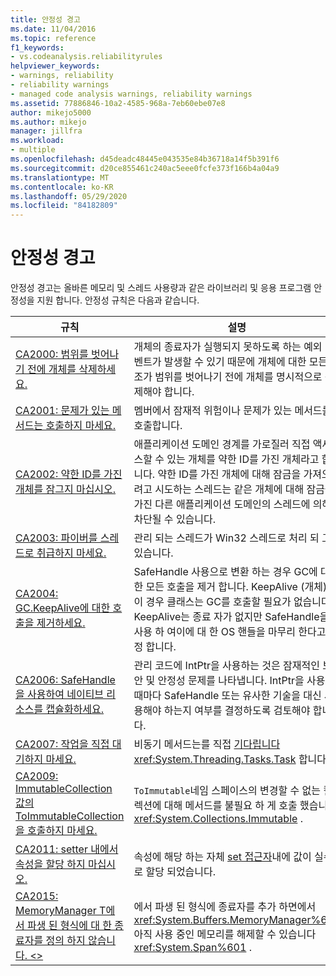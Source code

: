 ```yaml
---
title: 안정성 경고
ms.date: 11/04/2016
ms.topic: reference
f1_keywords:
- vs.codeanalysis.reliabilityrules
helpviewer_keywords:
- warnings, reliability
- reliability warnings
- managed code analysis warnings, reliability warnings
ms.assetid: 77886846-10a2-4585-968a-7eb60ebe07e8
author: mikejo5000
ms.author: mikejo
manager: jillfra
ms.workload:
- multiple
ms.openlocfilehash: d45deadc48445e043535e84b36718a14f5b391f6
ms.sourcegitcommit: d20ce855461c240ac5eee0fcfe373f166b4a04a9
ms.translationtype: MT
ms.contentlocale: ko-KR
ms.lasthandoff: 05/29/2020
ms.locfileid: "84182809"
---
```

# <a name="reliability-warnings"></a>안정성 경고

안정성 경고는 올바른 메모리 및 스레드 사용량과 같은 라이브러리 및 응용 프로그램 안정성을 지원 합니다. 안정성 규칙은 다음과 같습니다.

|규칙|설명|
|----------|-----------------|
|[CA2000: 범위를 벗어나기 전에 개체를 삭제하세요.](../code-quality/ca2000.md)|개체의 종료자가 실행되지 못하도록 하는 예외 이벤트가 발생할 수 있기 때문에 개체에 대한 모든 참조가 범위를 벗어나기 전에 개체를 명시적으로 삭제해야 합니다.|
|[CA2001: 문제가 있는 메서드는 호출하지 마세요.](../code-quality/ca2001.md)|멤버에서 잠재적 위험이나 문제가 있는 메서드를 호출합니다.|
|[CA2002: 약한 ID를 가진 개체를 잠그지 마십시오.](../code-quality/ca2002.md)|애플리케이션 도메인 경계를 가로질러 직접 액세스할 수 있는 개체를 약한 ID를 가진 개체라고 합니다. 약한 ID를 가진 개체에 대해 잠금을 가져오려고 시도하는 스레드는 같은 개체에 대해 잠금을 가진 다른 애플리케이션 도메인의 스레드에 의해 차단될 수 있습니다.|
|[CA2003: 파이버를 스레드로 취급하지 마세요.](../code-quality/ca2003.md)|관리 되는 스레드가 Win32 스레드로 처리 되 고 있습니다.|
|[CA2004: GC.KeepAlive에 대한 호출을 제거하세요.](../code-quality/ca2004.md)|SafeHandle 사용으로 변환 하는 경우 GC에 대 한 모든 호출을 제거 합니다. KeepAlive (개체). 이 경우 클래스는 GC를 호출할 필요가 없습니다. KeepAlive는 종료 자가 없지만 SafeHandle을 사용 하 여이에 대 한 OS 핸들을 마무리 한다고 가정 합니다.|
|[CA2006: SafeHandle을 사용하여 네이티브 리소스를 캡슐화하세요.](../code-quality/ca2006.md)|관리 코드에 IntPtr을 사용하는 것은 잠재적인 보안 및 안정성 문제를 나타냅니다. IntPtr을 사용할 때마다 SafeHandle 또는 유사한 기술을 대신 사용해야 하는지 여부를 결정하도록 검토해야 합니다.|
|[CA2007: 작업을 직접 대기하지 마세요.](../code-quality/ca2007.md)|비동기 메서드는를 직접 [기다립니다](/dotnet/csharp/language-reference/keywords/await) <xref:System.Threading.Tasks.Task> 합니다.|
|[CA2009: ImmutableCollection 값의 ToImmutableCollection을 호출하지 마세요.](../code-quality/ca2009.md)|`ToImmutable`네임 스페이스의 변경할 수 없는 컬렉션에 대해 메서드를 불필요 하 게 호출 했습니다 <xref:System.Collections.Immutable> .|
|[CA2011: setter 내에서 속성을 할당 하지 마십시오.](../code-quality/ca2011.md) | 속성에 해당 하는 자체 [set 접근자](/dotnet/csharp/programming-guide/classes-and-structs/using-properties#the-set-accessor)내에 값이 실수로 할당 되었습니다. |
|[CA2015: MemoryManager T에서 파생 된 형식에 대 한 종료자를 정의 하지 않습니다. &lt;&gt;](../code-quality/ca2015.md) | 에서 파생 된 형식에 종료자를 추가 하면에서 <xref:System.Buffers.MemoryManager%601> 아직 사용 중인 메모리를 해제할 수 있습니다 <xref:System.Span%601> . |

